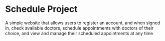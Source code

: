 # Schedule Project

A simple website that allows users to register an account, and when signed in, check available doctors, schedule appointments with doctors of their choice, and view and manage their scheduled appointments at any time
